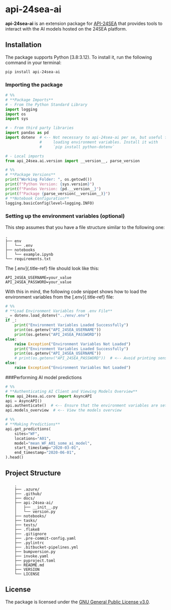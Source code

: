 # api-24sea-ai

**api-24sea-ai** is an extension package for
[API-24SEA](https://pypi.org/project/api-24sea/) that provides tools to interact
with the AI models hosted on the 24SEA platform.

## Installation

The package supports Python [3.8:3.12). To install it, run the following command
in your terminal:

``` shell
pip install api-24sea-ai
```

### Importing the package

``` python
# %%
# **Package Imports**
# - From the Python Standard Library
import logging
import os
import sys

# - From third party libraries
import pandas as pd
import dotenv  # <-- Not necessary to api-24sea-ai per se, but useful for
               #     loading environment variables. Install it with
               #     `pip install python-dotenv`

# - Local imports
from api_24sea.ai.version import __version__, parse_version
```

``` python
# %%
# **Package Versions**
print("Working Folder: ", os.getcwd())
print(f"Python Version: {sys.version}")
print(f"Pandas Version: {pd.__version__}")
print(f"Package {parse_version(__version__)}")
# **Notebook Configuration**
logging.basicConfig(level=logging.INFO)
```

### Setting up the environment variables (optional)

This step assumes that you have a file structure similar to the
following one:

``` shell
.
├── env
│   └── .env
├── notebooks
│   └── example.ipynb
└── requirements.txt
```

The [.env]{.title-ref} file should look like this:

``` shell
API_24SEA_USERNAME=your_value
API_24SEA_PASSWORD=your_value
```

With this in mind, the following code snippet shows how to load the
environment variables from the [.env]{.title-ref} file:

``` python
# %%
# **Load Environment Variables from .env File**
_ = dotenv.load_dotenv("../env/.env")
if _:
    print("Environment Variables Loaded Successfully")
    print(os.getenv("API_24SEA_USERNAME"))
    print(os.getenv("API_24SEA_PASSWORD"))
else:
    raise Exception("Environment Variables Not Loaded")
    print("Environment Variables Loaded Successfully")
    print(os.getenv("API_24SEA_USERNAME"))
    # print(os.getenv("API_24SEA_PASSWORD"))  # <-- Avoid printing sensitive info
else:
    raise Exception("Environment Variables Not Loaded")
```

###Performing AI model predictions

``` python
# %%
# **Authenticating AI Client and Viewing Models Overview**
from api_24sea.ai.core import AsyncAPI
api = AsyncAPI()
api.authenticate()  # <-- Ensure that the environment variables are set
api.models_overview  # <-- View the models overview
```

```python
# %%
# **Making Predictions**
api.get_predictions(
    sites="WF",
    locations="A01",
    model="mean_WF_A01_some_ai_model",
    start_timestamp="2020-03-01",
    end_timestamp="2020-06-01",
).head()
```

## Project Structure

```shell
    .
    ├── .azure/
    ├── .github/
    ├── docs/
    ├── api-24sea-ai/
    │   ├── __init__.py
    │   └── version.py
    ├── notebooks/
    ├── tasks/
    ├── tests/
    ├── .flake8
    ├── .gitignore
    ├── .pre-commit-config.yaml
    ├── .pylintrc
    ├── .bitbucket-pipelines.yml
    ├── bumpversion.py
    ├── invoke.yaml
    ├── pyproject.toml
    ├── README.md
    ├── VERSION
    └── LICENSE
```

## License

The package is licensed under the [GNU General Public License v3.0](https://www.gnu.org/licenses/gpl-3.0.en.html).
